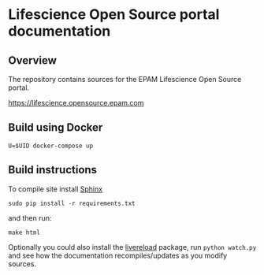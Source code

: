 # Lifescience Open Source portal documentation

## Overview

The repository contains sources for the EPAM Lifescience Open Source portal.

https://lifescience.opensource.epam.com

## Build using Docker

    U=$UID docker-compose up

## Build instructions

To compile site install [Sphinx](http://sphinx-doc.org/)

    sudo pip install -r requirements.txt

and then run:

    make html


Optionally you could also install the [livereload](https://livereload.readthedocs.org/en/latest/) package, run
`python watch.py` and see how the documentation recompiles/updates as you modify sources.
